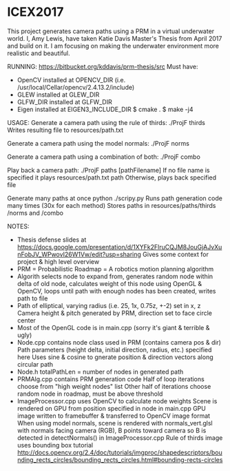 # ICEX2017

This project generates camera paths using a PRM in a virtual underwater world.
I, Amy Lewis, have taken Katie Davis Master's Thesis from April 2017 and build on it.
I am focusing on making the underwater environment more realistic and beautiful.


RUNNING: 
https://bitbucket.org/kddavis/prm-thesis/src
Must have:
- OpenCV installed at OPENCV_DIR (i.e. /usr/local/Cellar/opencv/2.4.13.2/include)
- GLEW installed at GLEW_DIR
- GLFW_DIR installed at GLFW_DIR
- Eigen installed at EIGEN3_INCLUDE_DIR
$ cmake .
$ make -j4


USAGE:
Generate a camera path using the rule of thirds:
./ProjF thirds 
Writes resulting file to resources/path.txt

Generate a camera path using the model normals:
./ProjF norms 

Generate a camera path using a combination of both:
./ProjF combo 

Play back a camera path:
./ProjF paths [pathFilename]
If no file name is specified it plays resources/path.txt path
Otherwise, plays back specified file 

Generate many paths at once
python ./scripy.py
Runs path generation code many times (30x for each method)
Stores paths in resources/paths/thirds /norms and /combo


NOTES:
- Thesis defense slides at https://docs.google.com/presentation/d/1XYFk2FlruCQJM8JouGjAJvXunFobJV_WPwovI26W1Vw/edit?usp=sharing
Gives some context for project & high level overview
- PRM = Probabilistic Roadmap = A robotics motion planning algorithm
- Algorith selects node to expand from, generates random node within delta of 
old node, calculates weight of this node using OpenGL & OpenCV, loops until path 
with enough nodes has been created, writes path to file
- Path of elliptical, varying radius (i.e. 25, 1x, 0.75z, +-2) set in x, z 
Camera height & pitch generated by PRM, direction set to face circle center 
- Most of the OpenGL code is in main.cpp (sorry it's giant & terrible & ugly)
- Node.cpp contains node class used in PRM (contains camera pos & dir)
Path parameters (height delta, initial direction, radius, etc.) specified here
Uses sine & cosine to gnerate position & direction vectors along circular path
- Node.h totalPathLen = number of nodes in generated path
- PRMAlg.cpp contains PRM generation code
Half of loop iterations choose from "high weight nodes" list
Other half of iterations choose random node in roadmap, must be above threshold
- ImageProcessor.cpp uses OpenCV to calculate node weights
Scene is rendered on GPU from position specified in node in main.cpp
GPU image written to framebuffer & transferred to OpenCV image format
When using model normals, scene is rendered with normals_vert.glsl with normals
facing camera (RGB), B points toward camera so B is detected in detectNormals() 
in ImageProcessor.cpp
Rule of thirds image uses bounding box tutorial 
http://docs.opencv.org/2.4/doc/tutorials/imgproc/shapedescriptors/bounding_rects_circles/bounding_rects_circles.html#bounding-rects-circles

